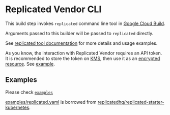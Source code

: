 # Replicated Vendor CLI

This build step invokes `replicated` command line tool in [Google Cloud Build](https://cloud.google.com/cloud-build).

Arguments passed to this builder will be passed to `replicated` directly.

See [replicated tool documentation](https://github.com/replicatedhq/replicated) for more details and usage examples.

As you know, the interaction with Replicated Vendor requires an API token. It is recommended to store the token on [KMS](https://cloud.google.com/kms/), then use it as an [encrypted resource](https://cloud.google.com/cloud-build/docs/securing-builds/use-encrypted-secrets-credentials). See [example](./examples/cloudbuild.yaml).

## Examples
Please check [`examples`](./examples)

[examples/replicated.yaml](examples/replicated.yaml) is borrowed from [replicatedhq/replicated-starter-kubernetes](https://github.com/replicatedhq/replicated-starter-kubernetes/blob/master/replicated.yaml).
